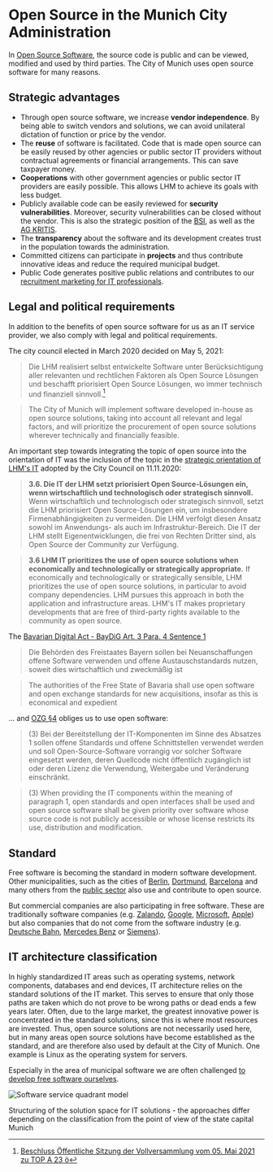 # Open Source in the Munich City Administration

In [Open Source Software](https://en.wikipedia.org/wiki/Open_source), the source code is public and can be viewed, modified and used by third parties.
The City of Munich uses open source software for many reasons.

## Strategic advantages

- Through open source software, we increase **vendor independence**. By being able to switch vendors and solutions, we can avoid unilateral dictation of function or price by the vendor.
- The **reuse** of software is facilitated. Code that is made open source can be easily reused by other agencies or public sector IT providers without contractual agreements or financial arrangements. This can save taxpayer money.
- **Cooperations** with other government agencies or public sector IT providers are easily possible. This allows LHM to achieve its goals with less budget.
- Publicly available code can be easily reviewed for **security vulnerabilities**. Moreover, security vulnerabilities can be closed without the vendor. This is also the strategic position of the [BSI](https://www.bsi.bund.de/DE/Themen/Unternehmen-und-Organisationen/Informationen-und-Empfehlungen/Freie-Software/freie-software.html), as well as the [AG KRITIS](https://ag.kritis.info/politische-forderungen/#opensource).
- The **transparency** about the software and its development creates trust in the population towards the administration.
- Committed citizens can participate in **projects** and thus contribute innovative ideas and reduce the required municipal budget.
- Public Code generates positive public relations and contributes to our [recruitment marketing for IT professionals](https://karriere.muenchen.de/search/?optionsFacetsDD_customfield3=Informationstechnologie+%28IT%29+%26+Telekommunikation).

## Legal and political requirements

In addition to the benefits of open source software for us as an IT service provider, we also comply with legal and political requirements.

The city council elected in March 2020 decided on May 5, 2021:

> Die LHM realisiert selbst entwickelte Software unter Berücksichtigung aller relevanten und rechtlichen Faktoren als Open Source Lösungen und beschafft priorisiert Open Source Lösungen, wo immer technisch und finanziell sinnvoll.[^str_beschluss]

> The City of Munich will implement software developed in-house as open source solutions, taking into account all relevant and legal factors, and will prioritize the procurement of open source solutions wherever technically and financially feasible.


An important step towards integrating the topic of open source into the orientation of IT was the inclusion of the topic in the [strategic orientation of LHM's IT](https://risi.muenchen.de/risi/dokument/v/6229564) adopted by the City Council on 11.11.2020:

> **3.6. Die IT der LHM setzt priorisiert Open Source-Lösungen ein, wenn wirtschaftlich und technologisch oder strategisch sinnvoll.**
> Wenn wirtschaftlich und technologisch oder strategisch sinnvoll, setzt die LHM priorisiert Open Source-Lösungen ein, um insbesondere Firmenabhängigkeiten zu vermeiden.
> Die LHM verfolgt diesen Ansatz sowohl im Anwendungs- als auch im Infrastruktur-Bereich.
> Die IT der LHM stellt Eigenentwicklungen, die frei von Rechten Dritter sind, als Open Source der Community zur Verfügung.

> **3.6 LHM IT prioritizes the use of open source solutions when economically and technologically or strategically appropriate.**
> If economically and technologically or strategically sensible, LHM prioritizes the use of open source solutions, in particular to avoid company dependencies.
> LHM pursues this approach in both the application and infrastructure areas.
> LHM's IT makes proprietary developments that are free of third-party rights available to the community as open source.

The [Bavarian Digital Act - BayDiG Art. 3 Para. 4 Sentence 1](https://www.gesetze-bayern.de/Content/Document/BayDiG-3) 

> Die Behörden des Freistaates Bayern sollen bei Neuanschaffungen offene Software verwenden und offene Austauschstandards nutzen, soweit dies wirtschaftlich und zweckmäßig ist

> The authorities of the Free State of Bavaria shall use open software and open exchange standards for new acquisitions, insofar as this is economical and expedient

... and [OZG §4](https://www.gesetze-im-internet.de/ozg/__4.html) obliges us to use open software:

> (3) Bei der Bereitstellung der IT-Komponenten im Sinne des Absatzes 1 sollen offene Standards und offene Schnittstellen verwendet werden und soll Open-Source-Software vorrangig vor solcher Software eingesetzt werden, deren Quellcode nicht öffentlich zugänglich ist oder deren Lizenz die Verwendung, Weitergabe und Veränderung einschränkt. 

> (3) When providing the IT components within the meaning of paragraph 1, open standards and open interfaces shall be used and open source software shall be given priority over software whose source code is not publicly accessible or whose license restricts its use, distribution and modification. 


## Standard

Free software is becoming the standard in modern software development.  
Other municipalities, such as the cities of [Berlin](https://berlinopensource.de/warum-open-source/), [Dortmund](https://blog.do-foss.de/), [Barcelona](https://ajuntamentdebarcelona.github.io/en/index_en.html) and many others from the [public sector](https://floss-pso.network/public-sector-ospos/) also use and contribute to open source.

But commercial companies are also participating in free software.
These are traditionally software companies (e.g. [Zalando](https://opensource.zalando.com), [Google](https://opensource.google/), [Microsoft](https://opensource.microsoft.com/), [Apple](https://opensource.apple.com)) but also companies that do not come from the software industry (e.g. [Deutsche Bahn](https://opensource.deutschebahn.com), [Mercedes Benz](https://opensource.mercedes-benz.com/) or [Siemens](https://opensource.siemens.com)).

## IT architecture classification

In highly standardized IT areas such as operating systems, network components, databases and end devices, IT architecture relies on the standard solutions of the IT market. This serves to ensure that only those paths are taken which do not prove to be wrong paths or dead ends a few years later. Often, due to the large market, the greatest innovative power is concentrated in the standard solutions, since this is where most resources are invested. Thus, open source solutions are not necessarily used here, but in many areas open source solutions have become established as the standard, and are therefore also used by default at the City of Munich. One example is Linux as the operating system for servers.

Especially in the area of municipal software we are often challenged [to develop free software ourselves](./publish).

![Software service quadrant model](/SoftwareServiceQuadrantenmodell_en.png)

Structuring of the solution space for IT solutions - the approaches differ depending on the classification from the point of view of the state capital Munich

[^str_beschluss]: [Beschluss Öffentliche Sitzung der Vollversammlung vom 05. Mai 2021 zu TOP A 23 ö](https://risi.muenchen.de/risi/dokument/v/6596679)
